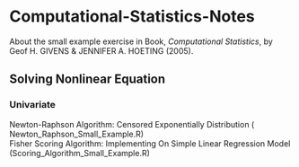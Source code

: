 # Computational-Statistics-Notes
About the small example exercise in Book, *Computational Statistics*, by Geof H. GIVENS & JENNIFER A. HOETING (2005).

## Solving Nonlinear Equation
### Univariate
Newton-Raphson Algorithm: Censored Exponentially Distribution ( Newton_Raphson_Small_Example.R) <br>
Fisher Scoring Algorithm: Implementing On Simple Linear Regression Model (Scoring_Algorithm_Small_Example.R) <br>
